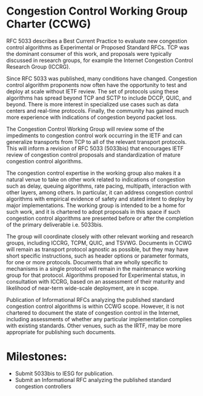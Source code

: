 # Congestion Control Working Group Charter (CCWG)

RFC 5033 describes a Best Current Practice to evaluate new congestion control algorithms as Experimental or Proposed Standard RFCs. TCP was the dominant consumer of this work, and proposals were typically discussed in research groups, for example the Internet Congestion Control Research Group (ICCRG).

Since RFC 5033 was published, many conditions have changed. Congestion control algorithm proponents now often have the opportunity to test and deploy at scale without IETF review. The set of protocols using these algorithms has spread beyond TCP and SCTP to include DCCP, QUIC, and beyond. There is more interest in specialized use cases such as data centers and real-time protocols. Finally, the community has gained much more experience with indications of congestion beyond packet loss.

The Congestion Control Working Group will review some of the impediments to congestion control work occurring in the IETF and can generalize transports from TCP to all of the relevant transport protocols. This will inform a revision of RFC 5033 (5033bis) that encourages IETF review of congestion control proposals and standardization of mature congestion control algorithms. 

The congestion control expertise in the working group also makes it a natural venue to take on other work related to indications of congestion such as delay, queuing algorithms, rate pacing, multipath, interaction with other layers, among others. In particular, it can address congestion control algorithms with empirical evidence of safety and stated intent to deploy by major implementations. The working group is intended to be a home for such work, and it is chartered to adopt proposals in this space if such congestion control algorithms are presented before or after the completion of the primary deliverable i.e. 5033bis.

The group will coordinate closely with other relevant working and research groups, including ICCRG, TCPM, QUIC, and TSVWG. Documents in CCWG will remain as transport protocol agnostic as possible, but they may have short specific instructions, such as header options or parameter formats, for one or more protocols. Documents that are wholly specific to mechanisms in a single protocol will remain in the maintenance working group for that protocol. Algorithms proposed for Experimental status, in consultation with ICCRG, based on an assessment of their maturity and likelihood of near-term wide-scale deployment, are in scope.

Publication of Informational RFCs analyzing the published standard congestion control algorithms is within CCWG scope. However, it is not chartered to document the state of congestion control in the Internet, including assessments of whether any particular implementation complies with existing standards. Other venues, such as the IRTF, may be more appropriate for publishing such documents.

# Milestones:
   - Submit 5033bis to IESG for publication.
   - Submit an Informational RFC analyzing the published standard congestion controllers
